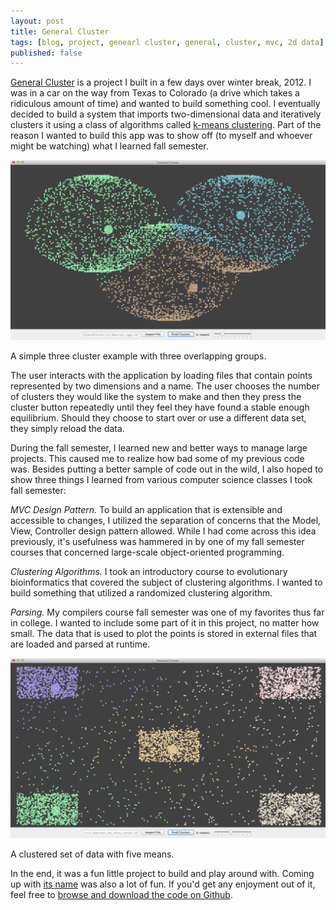 ```yaml
---
layout: post
title: General Cluster
tags: [blog, project, genearl cluster, general, cluster, mvc, 2d data]
published: false
---
```


[General Cluster](https://github.com/capshaw/GeneralCluster) is a project I built in a few days over winter break, 2012. I was in a car on the way from Texas to Colorado (a drive which takes a ridiculous amount of time) and wanted to build something cool. I eventually decided to build a system that imports two-dimensional data and iteratively clusters it using a class of algorithms called [k-means clustering](https://en.wikipedia.org/wiki/K-means_clustering). Part of the reason I wanted to build this app was to show off (to myself and whoever might be watching) what I learned fall semester.

<img src='/img/posts/general_cluster/test_egg.png'>
<p class='caption'>A simple three cluster example with three overlapping groups.</p>

The user interacts with the application by loading files that contain points represented by two dimensions and a name. The user chooses the number of clusters they would like the system to make and then they press the cluster button repeatedly until they feel they have found a stable enough equilibrium. Should they choose to start over or use a different data set, they simply reload the data.

<!--Click on the image below to see an animation of a clustering reaching an equilibrium.img src='/img/posts/general_cluster/strange_animated.gif' id='gif'>
<p class='caption'>An animation of a cluster in progress. <a href='#' class='gif'>Replay animation.</a></p>

<script>
    $('.gif').click(function(e) {
        e.preventDefault();
        $('#gif').attr('src', $('#gif').attr('src'))
        return false;
    })
</script-->

During the fall semester, I learned new and better ways to manage large projects. This caused me to realize how bad some of my previous code was. Besides putting a better sample of code out in the wild, I also hoped to show three things I learned from various computer science classes I took fall semester:

*MVC Design Pattern.* To build an application that is extensible and accessible to changes, I utilized the separation of concerns that the Model, View, Controller design pattern allowed. While I had come across this idea previously, it's usefulness was hammered in by one of my fall semester courses that concerned large-scale object-oriented programming.

*Clustering Algorithms.* I took an introductory course to evolutionary bioinformatics that covered the subject of clustering algorithms. I wanted to build something that utilized a randomized clustering algorithm.

*Parsing.* My compilers course fall semester was one of my favorites thus far in college. I wanted to include some part of it in this project, no matter how small. The data that is used to plot the points is stored in external files that are loaded and parsed at runtime.

<img src='/img/posts/general_cluster/test_too_many.png'>
<p class='caption'>A clustered set of data with five means.</p>

In the end, it was a fun little project to build and play around with. Coming up with [its name](https://en.wikipedia.org/wiki/George_Armstrong_Custer) was also a lot of fun. If you'd get any enjoyment out of it, feel free to [browse and download the code on Github](https://github.com/capshaw/GeneralCluster).
